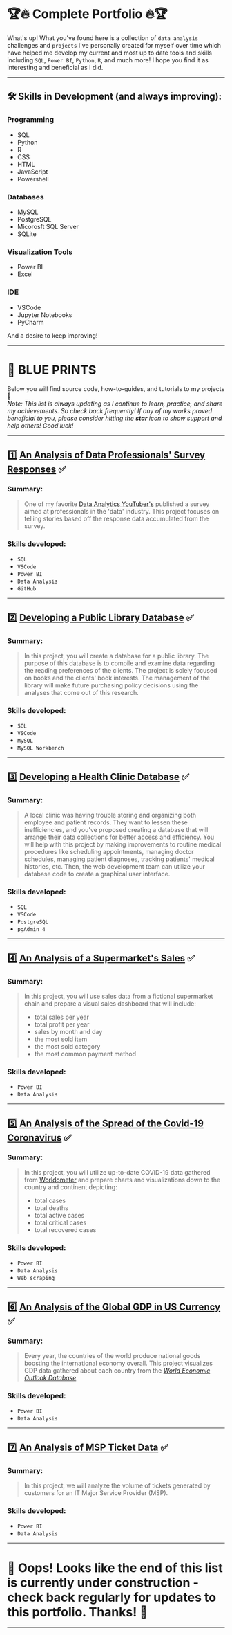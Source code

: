 # :trophy::fire: Complete Portfolio :fire::trophy:
What's up!
What you've found here is a collection of `data analysis` challenges and `projects` I've personally created for myself over time which have helped me develop my current and most up to date tools and skills including `SQL`, `Power BI`, `Python`, `R`, and much more! I hope you find it as interesting and beneficial as I did.

---

## :hammer_and_wrench: Skills in Development (and always improving):
### Programming
- SQL
- Python
- R
- CSS
- HTML
- JavaScript
- Powershell

### Databases
- MySQL
- PostgreSQL
- Micorosft SQL Server
- SQLite

### Visualization Tools 
  - Power BI
  - Excel

### IDE
  - VSCode
  - Jupyter Notebooks
  - PyCharm
  
And a desire to keep improving!

---

# 📑 BLUE PRINTS 
Below you will find source code, how-to-guides, and tutorials to my projects 👋 <br />
*Note: This list is always updating as I continue to learn, practice, and share my achievements. So check back frequently! If any of my works proved beneficial to you, please consider hitting the **star** icon to show support and help others! Good luck!*

---

## :one: [An Analysis of Data Professionals' Survey Responses](https://github.com/CarlosOnDevOps/Big_Data_Projects/tree/main/Power_BI_Projects/01_Database_Professional_Survey) :white_check_mark:
### Summary:
> One of my favorite [Data Analytics YouTuber's](https://www.youtube.com/watch?v=pixlHHe_lNQ&list=PLUaB-1hjhk8HqnmK0gQhfmIdCbxwoAoys&index=9&t=1822s) published a survey aimed at professionals in the 'data' industry. This project focuses on telling stories based off the response data accumulated from the survey. 
### Skills developed:
- `SQL`
- `VSCode`
- `Power BI`
- `Data Analysis`
- `GitHub`

---

## :two: [Developing a Public Library Database](https://github.com/CarlosOnDevOps/Big_Data_Projects/tree/main/SQL_Projects/Library_Management_System) :white_check_mark:
### Summary:
> In this project, you will create a database for a public library. The purpose of this database is to compile and examine data regarding the reading preferences of the clients. The project is solely focused on books and the clients' book interests. The management of the library will make future purchasing policy decisions using the analyses that come out of this research.
### Skills developed:
- `SQL`
- `VSCode`
- `MySQL` 
- `MySQL Workbench`

---

## :three: [Developing a Health Clinic Database](https://github.com/CarlosOnDevOps/Big_Data_Projects/tree/main/SQL_Projects/Hospital_Management_System) :white_check_mark:
### Summary: 
> A local clinic was having trouble storing and organizing both employee and patient records. They want to lessen these inefficiencies, and you've proposed creating a database that will arrange their data collections for better access and efficiency. You will help with this project by making improvements to routine medical procedures like scheduling appointments, managing doctor schedules, managing patient diagnoses, tracking patients' medical histories, etc.
Then, the web development team can utilize your database code to create a graphical user interface.
### Skills developed:
- `SQL`
- `VSCode`
- `PostgreSQL`
- `pgAdmin 4`

------

## :four: [An Analysis of a Supermarket's Sales](https://github.com/CarlosOnDevOps/Big_Data_Projects/tree/main/Power_BI_Projects/02_Sales_Dashboard) :white_check_mark:
### Summary:
> In this project, you will use sales data from a fictional supermarket chain and prepare a visual sales dashboard that will include:
> - total sales per year
> - total profit per year
> - sales by month and day 
> - the most sold item
> - the most sold category
> - the most common payment method
### Skills developed:
- `Power BI`
- `Data Analysis`

------

## :five: [An Analysis of the Spread of the Covid-19 Coronavirus]() :white_check_mark:
### Summary:
> In this project, you will utilize up-to-date COVID-19 data gathered from [Worldometer](https://www.worldometers.info/coronavirus/) and prepare charts and visualizations down to the country and continent depicting:
> - total cases 
> - total deaths
> - total active cases 
> - total critical cases
> - total recovered cases
### Skills developed:
- `Power BI`
- `Data Analysis`
- `Web scraping`

---

## :six: [An Analysis of the Global GDP in US Currency](https://github.com/CarlosOnDevOps/Big_Data_Projects/tree/main/Power_BI_Projects/Global_GDP) :white_check_mark:
### Summary:
> Every year, the countries of the world produce national goods boosting the international economy overall. This project visualizes GDP data gathered about each country from the [*World Economic Outlook Database*](https://www.imf.org/en/Publications/WEO/weo-database/2022/October). 
### Skills developed:
- `Power BI`
- `Data Analysis`

---

## :seven: [An Analysis of MSP Ticket Data]() :white_check_mark:
### Summary:
> In this project, we will analyze the volume of tickets generated by customers for an IT Major Service Provider (MSP). 
### Skills developed:
- `Power BI`
- `Data Analysis`

---

# :construction: Oops! Looks like the end of this list is currently under construction - check back regularly for updates to this portfolio. Thanks! :construction:

---
